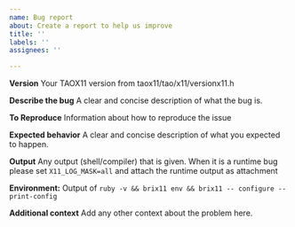 ```yaml
---
name: Bug report
about: Create a report to help us improve
title: ''
labels: ''
assignees: ''

---
```


**Version**
Your TAOX11 version from taox11/tao/x11/versionx11.h

**Describe the bug**
A clear and concise description of what the bug is.

**To Reproduce**
Information about how to reproduce the issue

**Expected behavior**
A clear and concise description of what you expected to happen.

**Output**
Any output (shell/compiler) that is given. When it is a runtime bug please set `X11_LOG_MASK=all` and attach the runtime output as attachment

**Environment:**
Output of `ruby -v && brix11 env && brix11 -- configure --print-config`

**Additional context**
Add any other context about the problem here.
